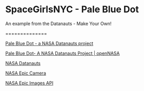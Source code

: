 # SpaceGirlsNYC - Pale Blue Dot
An example from the Datanauts - Make Your Own!

==============


[Pale Blue Dot - a NASA Datanauts project](http://palebluedot.napszel.com/documentation/)

[Pale Blue Dot- A NASA Datanauts Project | openNASA](https://open.nasa.gov/blog/pale-blue-dot-nasa-datanauts-project/)

[NASA Datanauts](https://open.nasa.gov/explore/datanauts/)

[NASA Epic Camera](https://epic.gsfc.nasa.gov/about/epic)

[NASA Epic Images API](https://api.nasa.gov/api.html#EPIC)

